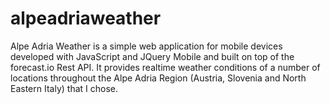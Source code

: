# alpeadriaweather

Alpe Adria Weather is a simple web application for mobile devices developed with JavaScript and JQuery Mobile and built on top of the forecast.io Rest API. It provides realtime weather conditions of a number of locations throughout the Alpe Adria Region (Austria, Slovenia and North Eastern Italy) that I chose.
